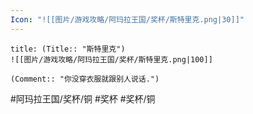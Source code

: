 ```yaml
---
Icon: "![[图片/游戏攻略/阿玛拉王国/奖杯/斯特里克.png|30]]"
---
```

```ad-common-bronze-trophy
title: (Title:: "斯特里克")
![[图片/游戏攻略/阿玛拉王国/奖杯/斯特里克.png|100]]

(Comment:: "你没穿衣服就跟别人说话.")
```

#阿玛拉王国/奖杯/铜 #奖杯 #奖杯/铜
